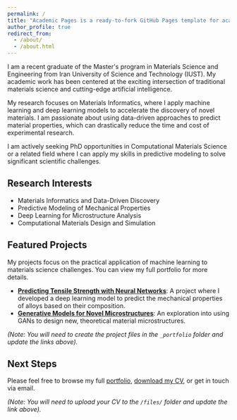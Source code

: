 ```yaml
---
permalink: /
title: "Academic Pages is a ready-to-fork GitHub Pages template for academic personal websites"
author_profile: true
redirect_from: 
  - /about/
  - /about.html
---
```


I am a recent graduate of the Master's program in Materials Science and Engineering from Iran University of Science and Technology (IUST). My academic work has been centered at the exciting intersection of traditional materials science and cutting-edge artificial intelligence.

My research focuses on Materials Informatics, where I apply machine learning and deep learning models to accelerate the discovery of novel materials. I am passionate about using data-driven approaches to predict material properties, which can drastically reduce the time and cost of experimental research.

I am actively seeking PhD opportunities in Computational Materials Science or a related field where I can apply my skills in predictive modeling to solve significant scientific challenges.

## Research Interests
* Materials Informatics and Data-Driven Discovery
* Predictive Modeling of Mechanical Properties
* Deep Learning for Microstructure Analysis
* Computational Materials Design and Simulation

## Featured Projects
My projects focus on the practical application of machine learning to materials science challenges. You can view my full portfolio for more details.

* **[Predicting Tensile Strength with Neural Networks](/portfolio/name-of-your-project-file-1/)**: A project where I developed a deep learning model to predict the mechanical properties of alloys based on their composition.
* **[Generative Models for Novel Microstructures](/portfolio/name-of-your-project-file-2/)**: An exploration into using GANs to design new, theoretical material microstructures.

*(Note: You will need to create the project files in the `_portfolio` folder and update the links above).*

## Next Steps
Please feel free to browse my full [portfolio](/portfolio/), [download my CV](/files/your_cv_filename.pdf), or get in touch via email.

*(Note: You will need to upload your CV to the `/files/` folder and update the link above).*
